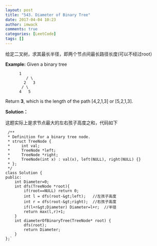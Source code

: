 ```yaml
---
layout: post
title: "543. Diameter of Binary Tree"
date: 2017-04-04 10:23
author: imwack
comments: true
categories: [LeetCode]
tags: []
---
```

给定二叉树，求其最长半径，即两个节点间最长路径长度(可以不经过root）

**Example:**
Given a binary tree


          1
             / \
            2   3
           / \     
          4   5    
 Return **3**, which is the length of the path [4,2,1,3] or [5,2,1,3].
    
**Solution：**
    
这题实际上是求节点最大的左右孩子高度之和，代码如下

     /**
     * Definition for a binary tree node.
     * struct TreeNode {
     *     int val;
     *     TreeNode *left;
     *     TreeNode *right;
     *     TreeNode(int x) : val(x), left(NULL), right(NULL) {}
     * };
     */
    class Solution {
    public:
        int Diameter=0;
        int dfs(TreeNode *root){
            if(root==NULL) return 0;
            int l = dfs(root-&gt;left);   //左孩子高度
            int r = dfs(root-&gt;right);  //右孩子高度
            if(l+r&gt;Diameter) Diameter=l+r;  //半径
            return max(l,r)+1;
        }
        int diameterOfBinaryTree(TreeNode* root) {
            dfs(root);
            return Diameter;
        }
    };`

&nbsp;

&nbsp;

&nbsp;
